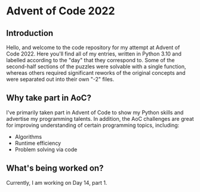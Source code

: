 # Advent of Code 2022

## Introduction
Hello, and welcome to the code repository for my attempt at Advent of Code 2022. Here you'll find all of my entries, written in Python 3.10 and labelled according to the "day" that they correspond to. Some of the second-half sections of the puzzles were solvable with a single function, whereas others required significant reworks of the original concepts and were separated out into their own "-2" files.

## Why take part in AoC?
I've primarily taken part in Advent of Code to show my Python skills and advertise my programming talents. In addition, the AoC challenges are great for improving understanding of certain programming topics, including:
- Algorithms
- Runtime efficiency
- Problem solving via code

## What's being worked on?
Currently, I am working on Day 14, part 1.